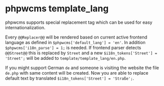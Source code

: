 phpwcms template_lang
=====================

phpwcms supports special replacement tag which can be used for easy internationalization.

Every `@@Replacer@@` will be rendered based on current active frontend language as defined in `$phpwcms['default_lang'] = 'en'`. In addition `$phpwcms['i18n_parse'] = 1;` is needed. If frontend parser detects `@@Street@@` this is replaced by `Street` and a new `$i18n_tokens['Street'] = 'Street';` will be added to `template/template_lang/en.php`.

If you might support German `de` and someone is visiting the website the file `de.php` with same content will be created. Now you are able to replace default text by translated `$i18n_tokens['Street'] = 'Straße';`.